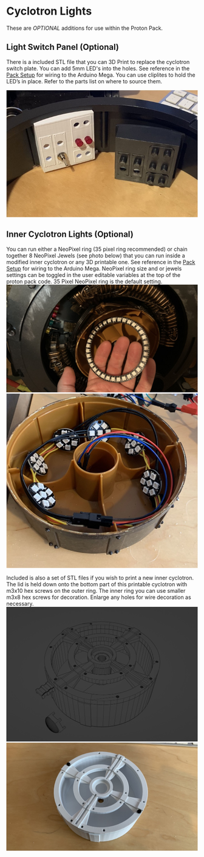 # Cyclotron Lights

These are *OPTIONAL* additions for use within the Proton Pack.

## Light Switch Panel (Optional)

There is a included STL file that you can 3D Print to replace the cyclotron switch plate. You can add 5mm LED's into the holes. See reference in the [Pack Setup](PACK.md) for wiring to the Arduino Mega. You can use cliplites to hold the LED’s in place. Refer to the parts list on where to source them.

![Panel with Cliplites](images/SwitchPanel.jpg)

## Inner Cyclotron Lights (Optional)
You can run either a NeoPixel ring (35 pixel ring recommended) or chain together 8 NeoPixel Jewels (see photo below) that you can run inside a modified inner cyclotron or any 3D printable one. See reference in the [Pack Setup](PACK.md) for wiring to the Arduino Mega. NeoPixel ring size and or jewels settings can be toggled in the user editable variables at the top of the proton pack code. 35 Pixel NeoPixel ring is the default setting.
![35 Pixel NeoPixel Ring](images/35NeoPixelRing.jpg)
![Cake with NeoPixels](images/CakeLights.jpg)

Included is also a set of STL files if you wish to print a new inner cyclotron. The lid is held down onto the bottom part of this printable cyclotron with m3x10 hex screws on the outer ring. The inner ring you can use smaller m3x8 hex screws for decoration. Enlarge any holes for wire decoration as necessary.
![3D Cyclotron](images/3DCyclotron.jpg)
![3D Cyclotron Draft Print](images/3DCyclotronDraftPrint.jpg)
